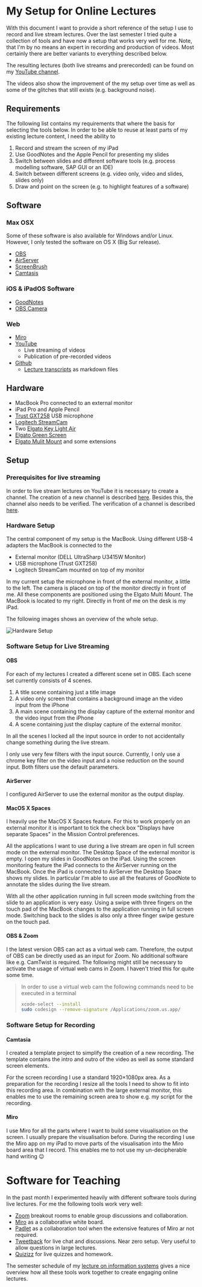 # My Setup for Online Lectures

With this document I want to provide a short reference of the setup I use to record and live stream lectures.
Over the last semester I tried quite a collection of tools and have now a setup that works very well for me.
Note, that I'm by no means an expert in recording and production of videos. Most certainly there are better
variants to everything described below.

The resulting lectures (both live streams and prerecorded) can be found on my
[YouTube channel](http://www.youtube.com/c/christiandrumm).

The videos also show the improvement of the my setup over time
as well as some of the glitches that still exists (e.g. background noise).

## Requirements

The following list contains my requirements that where the basis for selecting the tools below. In order to be able
to reuse at least parts of my existing lecture content, I need the ability to

1. Record and stream the screen of my iPad
1. Use GoodNotes and the Apple Pencil for presenting my slides
1. Switch between slides and different software tools (e.g. process modelling software, SAP GUI or an IDE)
1. Switch between different screens (e.g. video only, video and slides, slides only)
1. Draw and point on the screen (e.g. to highlight features of a software)

## Software

### Max OSX

Some of these software is also available for Windows and/or Linux. However, I only tested the software on OS X (Big Sur release). 

* [OBS](https://obsproject.com/)
* [AirServer](https://www.airserver.com/)
* [ScreenBrush](https://imagestudiopro.com/screenbrush/)
* [Camtasis](https://www.techsmith.com/video-editor.html)

### iOS & iPadOS Software

* [GoodNotes](https://www.goodnotes.com/)
* [OBS Camera](https://obs.camera/)

### Web
* [Miro](https://www.miro.com)
* [YouTube](https://www.youtube.com)
  * Live streaming of videos
  * Publication of pre-recorded videos
* [Github](https://www.github.com)
  * [Lecture transcripts](https://github.com/ceedee666/transcript_information_systems_ss20/) as markdown files

## Hardware

* MacBook Pro connected to an external monitor
* iPad Pro and Apple Pencil
* [Trust GXT258](https://www.trust.com/en/product/23465-gxt-258-fyru-usb-4-in-1-streaming-microphone) USB microphone
* [Logitech StreamCam](https://www.logitech.com/en-us/product/streamcam)
* Two [Elgato Key Light Air](https://www.elgato.com/en/key-light-air)
* [Elgato Green Screen](https://www.elgato.com/en/green-screen)
* [Elgato Mulit Mount](https://www.elgato.com/en/master-mount) and some extensions

## Setup

### Prerequisites for live streaming

In order to live stream lectures on YouTube it is necessary to create a channel. The creation of a new
channel is described [here](https://support.google.com/youtube/answer/1646861). Besides this, the channel also
needs to be verified. The verification of a channel is described [here](https://support.google.com/youtube/answer/171664).

### Hardware Setup

The central component of my setup is the MacBook. Using different USB-4 adapters the MacBook is connected to the

* External monitor (DELL UltraSharp U3415W Monitor)
* USB microphone (Trust GXT258)
* Logitech StreamCam mounted on top of my monitor

In my current setup the microphone in front of the external monitor, a little to the left. The camera is placed on top of the monitor directly in front of me. 
All these components are positioned using the Elgato Multi Mount. The MacBook is located to
my right. Directly in front of me on the desk is my iPad.

The following images shows an overview of the whole setup.

![Hardware Setup](https://github.com/ceedee666/online-lecture-setup/blob/master/IMG_8007.png?s=400)

### Software Setup for Live Streaming

#### OBS

For each of my lectures I created a different scene set in OBS. Each scene set currently consists of 4 scenes.

1. A title scene containing just a title image
1. A video only screen that contains a background image an the video input from the iPhone  
1. A main scene containing the display capture of the external monitor and the video input from the iPhone
1. A scene containing just the display capture of the external monitor.

In all the scenes I locked all the input source in order to not accidentally change something during the live
stream.

I only use very few filters with the input source. Currently, I only use a chrome key filter on the video input and a noise
reduction on the sound input. Both filters use the default parameters.

#### AirServer

I configured AirServer to use the external monitor as the output display. 

#### MacOS X Spaces

I heavily use the MacOS X Spaces feature. For this to work properly on an external monitor it is important to tick the
check box "Displays have separate Spaces" in the Mission Control preferences.

All the applications I want to use during a live stream are open in full screen mode
on the external monitor. The Desktop Space of the external monitor is empty. I open my slides in GoodNotes on the iPad.
Using the screen monitoring feature the iPad connects to the AirServer running on the MacBook. Once the iPad is
connected to AirServer the Desktop Space shows my slides. In particular I'm able to use all the features
of GoodNote to annotate the slides during the live stream.

With all the other application running in full screen mode switching from the slide to an application is very easy.
Using a swipe with three fingers on the touch pad of the MacBook changes to the application running in full screen mode.
Switching back to the slides is also only a three finger swipe gesture on the touch pad.

#### OBS & Zoom

I the latest version OBS can act as a virtual web cam. Therefore, the output of OBS can be directly used as an input for Zoom. 
No additional software like e.g. CamTwist is required. 
The following might still be necessary to activate the usage of virtual web cams in Zoom. I haven't tried this for quite some time. 

> In order to use a virtual web cam the following commands 
> need to be executed in a terminal
> 
> ```bash
> xcode-select --install
> sudo codesign --remove-signature /Applications/zoom.us.app/
> ```

### Software Setup for Recording 

#### Camtasia
I created a template project to simplify the creation of a new recording. The template contains the intro and outro of the video 
as well as some standard screen elements. 

For the screen recording I use a standard 1920×1080px area. As a preparation for the recording I resize all the tools I need to show to 
fit into this recording area. In combination with the large external monitor, this enables me to use the remaining screen area to show e.g. my 
script for the recording. 

#### Miro 
I use Miro for all the parts where I want to build some visualisation on the screen. I usually prepare the visualisation before. 
During the recording I use the Miro app on my iPad to move parts of the visualisation into the Miro board area that I record. 
This enables me to not use my un-decipherable hand writing 😉

# Software for Teaching

In the past month I experimented heavily with different software tools during live lectures. For me the following tools work very well:

* [Zoom](zoom.us/) breakout rooms to enable group discussions and collaboration. 
* [Miro](https://miro.com/app/) as a collaborative white board.
* [Padlet](https://padlet.com/) as a collaboration tool when the extensive features of Miro ar not required.
* [Tweetback](https://tweedback.de/) for live chat and discussions. Near zero setup. Very useful to allow questions in large lectures. 
* [Quizizz](https://quizizz.com/) for live quizzes and homework. 

The semester schedule of my [lecture on information systems](https://drumm.sh/is) gives a nice overview how all these tools work together to
create engaging online lectures.
